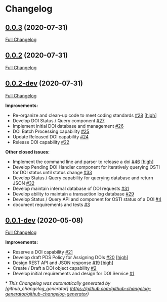 # Changelog

## [0.0.3](https://github.com/NASA-PDS/pds-doi-service/tree/0.0.3) (2020-07-31)

[Full Changelog](https://github.com/NASA-PDS/pds-doi-service/compare/0.0.2...0.0.3)

## [0.0.2](https://github.com/NASA-PDS/pds-doi-service/tree/0.0.2) (2020-07-31)

[Full Changelog](https://github.com/NASA-PDS/pds-doi-service/compare/0.0.2-dev...0.0.2)

## [0.0.2-dev](https://github.com/NASA-PDS/pds-doi-service/tree/0.0.2-dev) (2020-07-31)

[Full Changelog](https://github.com/NASA-PDS/pds-doi-service/compare/0.0.1-dev...0.0.2-dev)

**Improvements:**

- Re-organize and clean-up code to meet coding standards [\#28](https://github.com/NASA-PDS/pds-doi-service/issues/28) [[high](https://github.com/NASA-PDS/pds-doi-service/labels/high)]
- Develop DOI Status / Query component [\#27](https://github.com/NASA-PDS/pds-doi-service/issues/27)
- Implement initial DOI database and management [\#26](https://github.com/NASA-PDS/pds-doi-service/issues/26)
- DOI Batch Processing capability [\#25](https://github.com/NASA-PDS/pds-doi-service/issues/25)
- Update Released DOI capability [\#24](https://github.com/NASA-PDS/pds-doi-service/issues/24)
- Release DOI capability [\#22](https://github.com/NASA-PDS/pds-doi-service/issues/22)

**Other closed issues:**

- Implement the command line and parser to release a doi [\#46](https://github.com/NASA-PDS/pds-doi-service/issues/46) [[high](https://github.com/NASA-PDS/pds-doi-service/labels/high)]
- Develop Pending DOI Handler component for iteratively querying OSTI for DOI status until status change [\#33](https://github.com/NASA-PDS/pds-doi-service/issues/33)
- Develop Status / Query capability for querying database and return JSON [\#32](https://github.com/NASA-PDS/pds-doi-service/issues/32)
- Develop maintain internal database of DOI requests [\#31](https://github.com/NASA-PDS/pds-doi-service/issues/31)
- Develop ability to maintain a transaction log database [\#29](https://github.com/NASA-PDS/pds-doi-service/issues/29)
- Develop Status / Query API and component for OSTI status of a DOI [\#4](https://github.com/NASA-PDS/pds-doi-service/issues/4)
- document requirements and tests [\#3](https://github.com/NASA-PDS/pds-doi-service/issues/3)

## [0.0.1-dev](https://github.com/NASA-PDS/pds-doi-service/tree/0.0.1-dev) (2020-05-08)

[Full Changelog](https://github.com/NASA-PDS/pds-doi-service/compare/cc08fcdce4414bec5d83e1187998538152391642...0.0.1-dev)

**Improvements:**

- Reserve a DOI capability [\#21](https://github.com/NASA-PDS/pds-doi-service/issues/21)
- Develop draft PDS Policy for Assigning DOIs [\#20](https://github.com/NASA-PDS/pds-doi-service/issues/20) [[high](https://github.com/NASA-PDS/pds-doi-service/labels/high)]
- Design REST API and JSON response [\#19](https://github.com/NASA-PDS/pds-doi-service/issues/19) [[high](https://github.com/NASA-PDS/pds-doi-service/labels/high)]
- Create / Draft a DOI object capability [\#2](https://github.com/NASA-PDS/pds-doi-service/issues/2)
- Develop initial requirements and design for DOI Service [\#1](https://github.com/NASA-PDS/pds-doi-service/issues/1)



\* *This Changelog was automatically generated       by [github_changelog_generator]      (https://github.com/github-changelog-generator/github-changelog-generator)*
